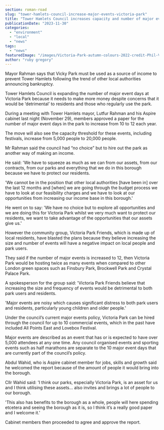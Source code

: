 ```yaml
---
section: roman-road
slug: "tower-hamlets-council-increase-major-events-victoria-park"
title: "Tower Hamlets Council increases capacity and number of major events allowed in Victoria Park"
publicationDate: "2023-11-30"
categories: 
  - "environment"
  - "local"
  - "news"
tags: 
  - "news"
featuredImage: "/images/Victoria-Park-autumn-colours-2022-credit-Phil-Verney-9.jpg"
author: "ruby gregory"
---
```


Mayor Rahman says that Vicky Park must be used as a source of income to prevent Tower Hamlets following the trend of other local authorities announcing bankruptcy. 

Tower Hamlets Council is expanding the number of major event days at Victoria Park because it needs to make more money despite concerns that it would be ‘detrimental’ to residents and those who regularly use the park.

During a meeting with Tower Hamlets mayor, Lutfur Rahman and his Aspire cabinet last night (November 29), members approved a paper for the number of major event days in the park to increase from 10 to 12 each year.

The move will also see the capacity threshold for these events, including festivals, increase from 5,000 people to 20,000 people.

Mr Rahman said the council had “no choice” but to hire out the park as another way of making an income.

He said: 'We have to squeeze as much as we can from our assets, from our contracts, from our parks and everything that we do in this borough because we have to protect our residents.

'We cannot be in the position that other local authorities \[have been in\] over the last 12 months and \[when\] we are going through the budget process we have to look at our feasibility charges and we have to look at our opportunities from increasing our income base in this borough.'

He went on to say: 'We have no choice but to explore all opportunities and we are doing this for Victoria Park whilst we very much want to protect our residents, we want to take advantage of the opportunities that our assets give us.'

However the community group, Victoria Park Friends, which is made up of local residents, have blasted the plans because they believe increasing the size and number of events will have a negative impact on local people and park users.

They said if the number of major events is increased to 12, then Victoria Park would be hosting twice as many events when compared to other London green spaces such as Finsbury Park, Brockwell Park and Crystal Palace Park.

A spokesperson for the group said: 'Victoria Park Friends believe that increasing the size and frequency of events would be detrimental to both park users and residents.

'Major events are noisy which causes significant distress to both park users and residents, particularly young children and older people.'

Under the council’s current major events policy, Victoria Park can be hired through the council for up to 10 commercial events, which in the past have included All Points East and Lovebox Festival.

Major events are described as an event that has or is expected to have over 5,000 attendees at any one time. Any council organised events and sporting events such as half marathons are separate to the 10 major event days that are currently part of the council’s policy.

Abdul Wahid, who is Aspire cabinet member for jobs, skills and growth said he welcomed the report because of the amount of people it would bring into the borough.

Cllr Wahid said: 'I think our parks, especially Victoria Park, is an asset for us and I think utilising these assets… also invites and brings a lot of people to our borough.

'This also has benefits to the borough as a whole, people will here spending etcetera and seeing the borough as it is, so I think it’s a really good paper and I welcome it.'

Cabinet members then proceeded to agree and approve the report.


